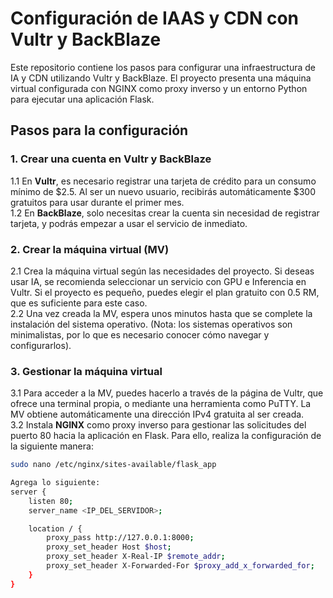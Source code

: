 # Configuración de IAAS y CDN con Vultr y BackBlaze

Este repositorio contiene los pasos para configurar una infraestructura de IA y CDN utilizando Vultr y BackBlaze. El proyecto presenta una máquina virtual configurada con NGINX como proxy inverso y un entorno Python para ejecutar una aplicación Flask.

## Pasos para la configuración

### 1. Crear una cuenta en Vultr y BackBlaze
1.1 En **Vultr**, es necesario registrar una tarjeta de crédito para un consumo mínimo de $2.5. Al ser un nuevo usuario, recibirás automáticamente $300 gratuitos para usar durante el primer mes.  
1.2 En **BackBlaze**, solo necesitas crear la cuenta sin necesidad de registrar tarjeta, y podrás empezar a usar el servicio de inmediato.

### 2. Crear la máquina virtual (MV)
2.1 Crea la máquina virtual según las necesidades del proyecto. Si deseas usar IA, se recomienda seleccionar un servicio con GPU e Inferencia en Vultr. Si el proyecto es pequeño, puedes elegir el plan gratuito con 0.5 RM, que es suficiente para este caso.  
2.2 Una vez creada la MV, espera unos minutos hasta que se complete la instalación del sistema operativo. (Nota: los sistemas operativos son minimalistas, por lo que es necesario conocer cómo navegar y configurarlos).

### 3. Gestionar la máquina virtual
3.1 Para acceder a la MV, puedes hacerlo a través de la página de Vultr, que ofrece una terminal propia, o mediante una herramienta como PuTTY. La MV obtiene automáticamente una dirección IPv4 gratuita al ser creada.  
3.2 Instala **NGINX** como proxy inverso para gestionar las solicitudes del puerto 80 hacia la aplicación en Flask. Para ello, realiza la configuración de la siguiente manera:
```bash
sudo nano /etc/nginx/sites-available/flask_app

Agrega lo siguiente:
server {
    listen 80;
    server_name <IP_DEL_SERVIDOR>;

    location / {
        proxy_pass http://127.0.0.1:8000;
        proxy_set_header Host $host;
        proxy_set_header X-Real-IP $remote_addr;
        proxy_set_header X-Forwarded-For $proxy_add_x_forwarded_for;
    }
}

